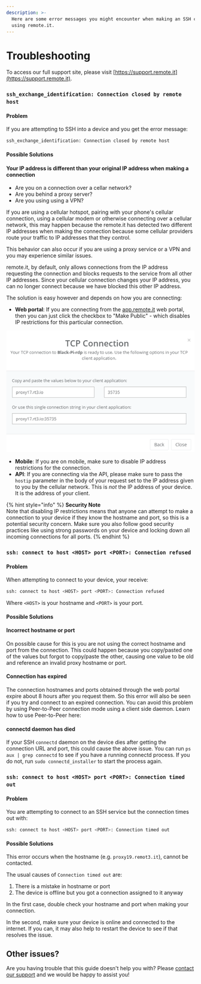 ```yaml
---
description: >-
  Here are some error messages you might encounter when making an SSH connection
  using remote.it.
---
```


# Troubleshooting

To access our full support site, please visit [https://support.remote.it](https://support.remote.it).

### `ssh_exchange_identification: Connection closed by remote host`

#### Problem

If you are attempting to SSH into a device and you get the error message:

```bash
ssh_exchange_identification: Connection closed by remote host
```

#### Possible Solutions

#### Your IP address is different than your original IP address when making a connection

* Are you on a connection over a cellar network?
* Are you behind a proxy server?
* Are you using using a VPN?

If you are using a cellular hotspot, pairing with your phone's cellular connection, using a cellular modem or otherwise connecting over a cellular network, this may happen because the remote.it has detected two different IP addresses when making the connection because some cellular providers route your traffic to IP addresses that they control.

This behavior can also occur if you are using a proxy service or a VPN and you may experience similar issues.

remote.it, by default, only allows connections from the IP address requesting the connection and blocks requests to the service from all other IP addresses. Since your cellular connection changes your IP address, you can no longer connect because we have blocked this other IP address.

The solution is easy however and depends on how you are connecting:

* **Web portal**: If you are connecting from the [app.remote.it](https://app.remote.it) web portal, then you can just click the checkbox to "Make Public" - which disables IP restrictions for this particular connection.

![](.gitbook/assets/image%20%28191%29.png)

* **Mobile**: If you are on mobile, make sure to disable IP address restrictions for the connection.
* **API**: If you are connecting via the API, please make sure to pass the `hostip` parameter in the body of your request set to the IP address given to you by the cellular network. This is _not_ the IP address of your device.  It is the address of your client.

{% hint style="info" %}
**Security Note**  
Note that disabling IP restrictions means that anyone can attempt to make a connection to your device if they know the hostname and port, so this is a potential security concern. Make sure you also follow good security practices like using strong passwords on your device and locking down all incoming connections for all ports.
{% endhint %}

### `ssh: connect to host <HOST> port <PORT>: Connection refused`

#### Problem

When attempting to connect to your device, your receive:

```bash
ssh: connect to host <HOST> port <PORT>: Connection refused
```

Where `<HOST>` is your hostname and `<PORT>` is your port.

#### Possible Solutions

#### Incorrect hostname or port

On possible cause for this is you are not using the correct hostname and port from the connection. This could happen because you copy/pasted one of the values but forgot to copy/paste the other, causing one value to be old and reference an invalid proxy hostname or port.

#### Connection has expired

The connection hostnames and ports obtained through the web portal expire about 8 hours after you request them. So this error will also be seen if you try and connect to an expired connection. You can avoid this problem by using Peer-to-Peer connection mode using a client side daemon. Learn how to use Peer-to-Peer here:

#### connectd daemon has died

If your SSH `connectd` daemon on the device dies after getting the connection URL and port, this could cause the above issue. You can run `ps aux | grep connectd` to see if you have a running connectd process. If you do not, run `sudo connectd_installer` to start the process again.

### `ssh: connect to host <HOST> port <PORT>: Connection timed out`

#### Problem

You are attempting to connect to an SSH service but the connection times out with:

```bash
ssh: connect to host <HOST> port <PORT>: Connection timed out
```

#### Possible Solutions

This error occurs when the hostname \(e.g. `proxy19.remot3.it`\), cannot be contacted. 

The usual causes of `Connection timed out` are:

1. There is a mistake in hostname or port
2. The device is offline but you got a connection assigned to it anyway

In the first case, double check your hostname and port when making your connection.

In the second, make sure your device is online and connected to the internet. If you can, it may also help to restart the device to see if that resolves the issue.

## Other issues?

Are you having trouble that this guide doesn't help you with? Please [contact our support](https://remot3it.zendesk.com) and we would be happy to assist you!



